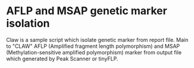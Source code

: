 # AFLP and MSAP genetic marker isolation

Claw is a sample script which isolate genetic marker from report file. Main to "CLAW" AFLP (Amplified fragment length polymorphism) and MSAP (Methylation-sensitive amplified polymorphism) marker from output file which generated by Peak Scanner or tinyFLP.
